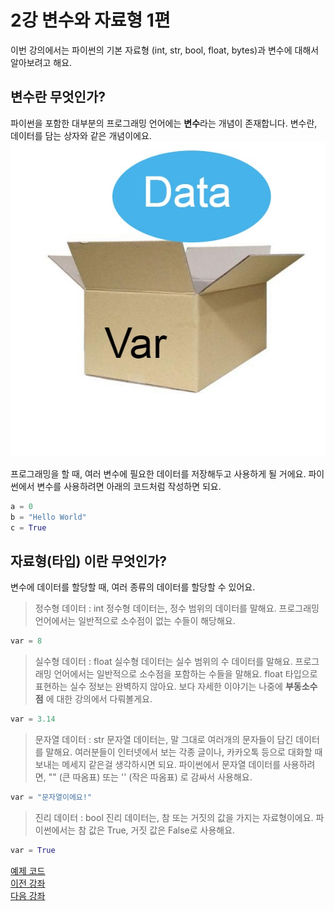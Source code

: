 # 2강 변수와 자료형 1편
이번 강의에서는 파이썬의 기본 자료형 (int, str, bool, float, bytes)과 변수에 대해서 알아보려고 해요.

## 변수란 무엇인가?
파이썬을 포함한 대부분의 프로그래밍 언어에는 **변수**라는 개념이 존재합니다. 변수란, 데이터를 담는 상자와 같은 개념이에요.
![image01](img01-variable.jpg)

프로그래밍을 할 때, 여러 변수에 필요한 데이터를 저장해두고 사용하게 될 거에요.
파이썬에서 변수를 사용하려면 아래의 코드처럼 작성하면 되요.
```python
a = 0
b = "Hello World"
c = True
```

## 자료형(타입) 이란 무엇인가?
변수에 데이터를 할당할 때, 여러 종류의 데이터를 할당할 수 있어요.
> 정수형 데이터 : int
정수형 데이터는, 정수 범위의 데이터를 말해요.
프로그래밍 언어에서는 일반적으로 소수점이 없는 수들이 해당해요.
```python
var = 8
```
> 실수형 데이터 : float
실수형 데이터는 실수 범위의 수 데이터를 말해요.
프로그래밍 언어에서는 일반적으로 소수점을 포함하는 수들을 말해요.
float 타입으로 표현하는 실수 정보는 완벽하지 않아요. 보다 자세한 이야기는 나중에 **부동소수점** 에 대한 강의에서 다뤄볼게요.
```python
var = 3.14
```
> 문자열 데이터 : str
문자열 데이터는, 말 그대로 여러개의 문자들이 담긴 데이터를 말해요. 여러분들이 인터넷에서 보는 각종 글이나, 카카오톡 등으로 대화할 때 보내는 메세지 같은걸 생각하시면 되요.
파이썬에서 문자열 데이터를 사용하려면, "" (큰 따옴표) 또는 '' (작은 따옴표) 로 감싸서 사용해요.
```python
var = "문자열이에요!"
```
> 진리 데이터 : bool
진리 데이터는, 참 또는 거짓의 값을 가지는 자료형이에요.
파이썬에서는 참 값은 True, 거짓 값은 False로 사용해요.
```python
var = True
```

[예제 코드](/Basics/02%20-%20변수와%20기본%20자료형/var_and_basic_types.py)</br>
[이전 강좌](/Basics/01%20-%20파이썬%20설치/README.md)</br>
[다음 강좌](/Basics/03%20-%20기본%20입출력%20함수/README.md)